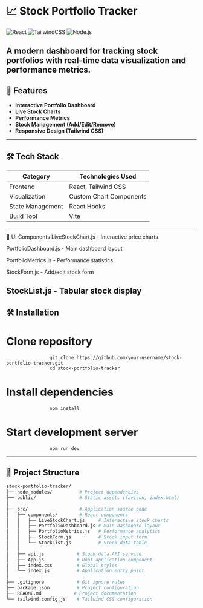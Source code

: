 # 📈 Stock Portfolio Tracker  

![React](https://img.shields.io/badge/React-20232A?logo=react&logoColor=61DAFB) 
![TailwindCSS](https://img.shields.io/badge/Tailwind_CSS-38B2AC?logo=tailwind-css&logoColor=white)
![Node.js](https://img.shields.io/badge/Node.js-339933?logo=nodedotjs&logoColor=white)

A modern dashboard for tracking stock portfolios with real-time data visualization and performance metrics.
-----------------------------------------------------------------------------------------------------------
## 🚀 Features
- **Interactive Portfolio Dashboard**
- **Live Stock Charts**
- **Performance Metrics**
- **Stock Management (Add/Edit/Remove)**
- **Responsive Design (Tailwind CSS)**
----------------------------------------------------------------------------------------
## 🛠 Tech Stack
| Category          | Technologies Used                  |
|-------------------|-----------------------------------|
| Frontend          | React, Tailwind CSS               |
| Visualization     | Custom Chart Components           |
| State Management  | React Hooks                      |
| Build Tool        | Vite                             |

--------------------------------------------------------------------------------
🎨 UI Components
LiveStockChart.js - Interactive price charts

PortfolioDashboard.js - Main dashboard layout

PortfolioMetrics.js - Performance statistics

StockForm.js - Add/edit stock form

StockList.js - Tabular stock display
-------------------------------------------------------------------------------

## 🛠️ Installation  
# Clone repository
                    git clone https://github.com/your-username/stock-portfolio-tracker.git
                    cd stock-portfolio-tracker

# Install dependencies
                    npm install

# Start development server
                    npm run dev

------------------------------------------------------------------------------
## 📁 Project Structure

```bash
stock-portfolio-tracker/
├── node_modules/          # Project dependencies
├── public/                # Static assets (favicon, index.html)
│
├── src/                   # Application source code
│   ├── components/        # React components
│   │   ├── LiveStockChart.js     # Interactive stock charts
│   │   ├── PortfolioDashboard.js # Main dashboard layout
│   │   ├── PortfolioMetrics.js   # Performance analytics
│   │   ├── StockForm.js          # Stock input form
│   │   └── StockList.js          # Stock data table
│   │
│   ├── api.js            # Stock data API service
│   ├── App.js            # Root application component
│   ├── index.css         # Global styles
│   └── index.js          # Application entry point
│
├── .gitignore            # Git ignore rules
├── package.json          # Project configuration
├── README.md            # Project documentation
└── tailwind.config.js    # Tailwind CSS configuration




